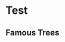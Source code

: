 # Test

## Famous Trees

<div id="famous-trees-datalist" class="hh-data-list mt-4"></div>

<script>
  new HHDataList({
    controlsAreSmall: false,
    fieldColWidth: 'narrow',
    id: 'famous-trees-datalist',
    queryParams: {
      fields: { name: 'fields', default: '*' },
      filter: { name: 'filter' },
      order: { name: 'order', default: 'name' },
      page: { name: 'page' },
      limit: { name: 'limit', choices: [1, 3, 5, 10, 15, 20, 50, 100], default: 1 }
    },
    recordColWidth: 'medium',
    recordFieldAnalyzer: { 
      aspect: 'value',
      isTransformed: true 
    },
    recordFields: [
      { 
        name: 'id', 
        label: 'ID', 
        isChecked: false 
      }, { 
        name: 'name', 
        label: 'Name'
      }, { 
        name: 'species', 
        label: 'Species', 
        isChecked: true,
        transform: (v) => ({ url: v.link, title: v.text }),
        specialty: { type: 'link' }
      }, { 
        name: 'description', 
        label: 'Description', 
        isChecked: true,
        colWidth: 'wide', 
        specialty: { type: 'text', rows: 3 } 
      }, { 
        name: 'city', 
        label: 'Nearby City',
        isChecked: true,
      }, { 
        name: 'country', 
        label: 'Country', 
        isChecked: true,
        specialty: { 
          type: 'key', 
          url: (value) => `http://localhost:8081/api/devportals/v1/countries/${value}`, 
          value: (res) => res.data.name 
        }
      }, { 
        name: 'coordinates', 
        label: 'Latitude, Longitude', 
        isChecked: true,
        transform: (v) => ({ 
          url: `https://www.google.com/maps/search/?api=1&query=${v.lat},${v.long}`, 
          title: `${v.lat}, ${v.long}` 
        }),
        specialty: { type: 'link' }
      }, { 
        name: 'germinationYear', 
        label: 'Age (years)',
        isChecked: true,
        transform: (v) => `${ (new Date().getFullYear() - v).toLocaleString() }`
      }, { 
        name: 'height', 
        label: 'Height (meters)', 
        transform: (v) => Math.round(v * 0.3048) 
      }, { 
        name: 'links', 
        label: 'Links', 
        isChecked: true,
        transform: (v) => {
          const a = [];
          for (let i of v) { a.push({ url: i.link, title: i.text }); }
          return a;
        },
        specialty: { type: 'link' }
      }
    ],
    recordIdField: 'id',
    recordParity: true,
    recordsAreExpanded: true,
    recordsAreNumbered: true,
    recordTitle: {
      fields: ['name'],
      format: (f, r) => `${r[f[0]]}`
    },
    reportError: (title, detail) => { reportError(title, detail); },
    reportInfo: (title, detail) => { reportInfo(title, detail); },
    reportWarning: (type, title, detail) => { reportWarning(type, title, detail); },
    responseHelper: {
      record: (res) => res.data,
      records: (res) => res.data.records,
      numPages: (res, limit) => res.data.metadata.numTotalPages,
      numResponseRecords: (res) => res.data.metadata.numResponseRecords,
      numMatchedRecords: (res) => res.data.metadata.numFilteredRecords,
      numTotalRecords: (res) => res.data.metadata.numTotalRecords
    },
    // reportTheme: (theme) => { 
    //   const t1 = JSON.stringify(theme, null, 2);
    //   const t2 = t1.replace(/"([^"]+)":/g, '$1:');
    //   const t3 = t2.replace(/"/g, "'");      
    //   console.log(t3);
    // },
    // themeFromPaletteName: {
    //   paletteName: 'Wheatgerm',
    //   newThemeName: 'Wheatgerm'
    // },
    // themeName: 'WheatGerm',
    url: `${getDomain()}/api/famous/v1/trees`,
  });
</script>

<script>
  // console.log(HHDataList.getThemeNames());
  // console.log(HHDataList.getPaletteKeys());
</script>

